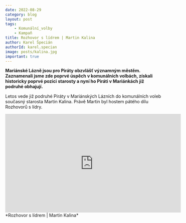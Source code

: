 ```yaml
---
date: 2022-08-29
category: blog
layout: post
tags:
    - Komunální_volby
    - Kampaň
title: Rozhovor s lídrem | Martin Kalina
author: Karel Špecián
authorId: karel.specian
image: posts/kalina.jpg
important: true
---
```

**Mariánské Lázně jsou pro Piráty obzvlášť významným městěm. Zaznamenali jsme zde poprvé úspěch v komunálních volbách, získali historicky poprvé pozici starosty a nyní ho Piráti v Mariánkách již podruhé obhajují.**

Letos vede již podruhé Piráty v Mariánských Lázních do komunálních voleb současný starosta Martin Kalina. Právě Martin byl hostem pátého dílu Rozhovorů s lídry.

<iframe width="560" height="315" src="https://www.youtube.com/embed/LFEowe7K-cM" frameborder="0" allow="accelerometer; autoplay; clipboard-write; encrypted-media; gyroscope; picture-in-picture" allowfullscreen></iframe> *Rozhovor s lídrem | Martin Kalina*
